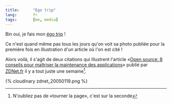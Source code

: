 ```yaml
---
title:      "Égo trip"
lang:       fr
tags:       [me, media]
---
```


Bin oui, je fais mon [égo trip](http://www.paroles.net/chansons/14242.htm) !


Ce n'est quand même pas tous les jours qu'on voit sa photo publiée pour la première fois en illustration d'un article où l'on est cité !

Alors voilà, il s'agit de deux citations qui illustrent l'article «[Open source: 8 conseils pour maîtriser la maintenance des applications](http://www.zdnet.fr/techupdate/applications/0,39020852,39199210-1,00.htm)» publié par [ZDNet.fr](http://www.zdnet.fr/) il y a tout juste une semaine[^t1].

{% cloudinary zdnet_20050119.png %}




[^t1]: N'oubliez pas de «tourner la page», c'est sur la seconde
